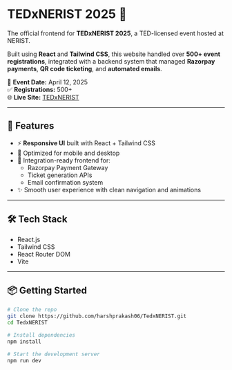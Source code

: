 # TEDxNERIST 2025 🎤

The official frontend for **TEDxNERIST 2025**, a TED-licensed event hosted at NERIST.

Built using **React** and **Tailwind CSS**, this website handled over **500+ event registrations**, integrated with a backend system that managed **Razorpay payments**, **QR code ticketing**, and **automated emails**.

🔴 **Event Date:** April 12, 2025  
✅ **Registrations:** 500+  
🌐 **Live Site:** [TEDxNERIST](https://tedxnerist.com)

---

## 🚀 Features

- ⚡ **Responsive UI** built with React + Tailwind CSS
- 📱 Optimized for mobile and desktop
- 🔗 Integration-ready frontend for:
  - Razorpay Payment Gateway
  - Ticket generation APIs
  - Email confirmation system
- ✨ Smooth user experience with clean navigation and animations

---

## 🛠️ Tech Stack

- React.js
- Tailwind CSS
- React Router DOM
- Vite 

---

## 📦 Getting Started

```bash
# Clone the repo
git clone https://github.com/harshprakash06/TedxNERIST.git
cd TedxNERIST

# Install dependencies
npm install

# Start the development server
npm run dev
```
